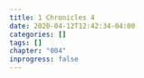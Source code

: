 ```yaml
---
title: 1 Chronicles 4
date: 2020-04-12T12:42:34-04:00
categories: []
tags: []
chapter: "004"
inprogress: false
---
```


